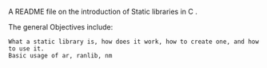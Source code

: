 A README file on the introduction of Static libraries in C .

The general Objectives include:

    What a static library is, how does it work, how to create one, and how to use it.
    Basic usage of ar, ranlib, nm

